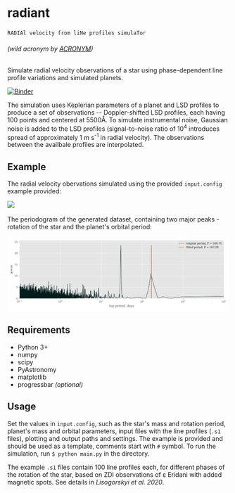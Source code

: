 # radiant
`RADIAl velocity from liNe profiles simulaTor`
###### _(wild acronym by [ACRONYM](https://github.com/bacook17/acronym))_

Simulate radial velocity observations of a star using phase-dependent line profile variations and simulated planets.

[![Binder](https://mybinder.org/badge_logo.svg)](https://mybinder.org/v2/gh/timberhill/radiant/binder)

The simulation uses Keplerian parameters of a planet and LSD profiles to produce a set of observations -- Doppler-shifted LSD profiles, each having 100 points and centered at 5500Å. To simulate instrumental noise, Gaussian noise is added to the LSD profiles (signal-to-noise ratio of 10<sup>4</sup> introduces spread of approximately 1 m s<sup>-1</sup> in radial velocity). The observations between the availbale profiles are interpolated.

## Example

The radial velocity obervations simulated using the provided `input.config` example provided:

<img src="example-rv.png" width=800>

The periodogram of the generated dataset, containing two major peaks - rotation of the star and the planet's orbital period:

<img src="example-ls.png" width=800>

## Requirements

- Python 3+
- numpy
- scipy
- PyAstronomy
- matplotlib
- progressbar _(optional)_

## Usage

Set the values in `input.config`, such as the star's mass and rotation period, planet's mass and orbital parameters, input files with the line profiles (`.s1` files), plotting and output paths and settings. The example is provided and should be used as a template, comments start with `#` symbol.
To run the simulation, run `$ python main.py` in the directory.

The example `.s1` files contain 100 line profiles each, for different phases of the rotation of the star, based on ZDI observations of ε Eridani with added magnetic spots. See details in _Lisogorskyi et al. 2020_.

